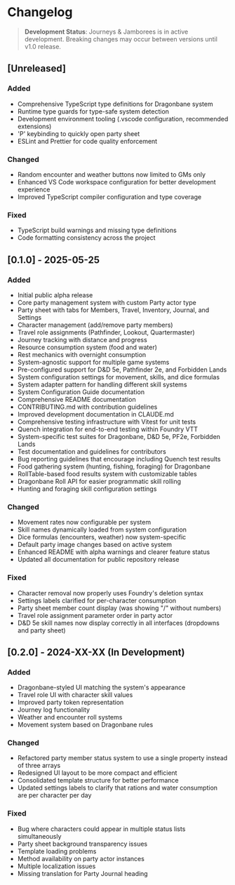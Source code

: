 # Changelog

> **Development Status**: Journeys & Jamborees is in active development. Breaking changes may occur between versions until v1.0 release.

## [Unreleased]

### Added

- Comprehensive TypeScript type definitions for Dragonbane system
- Runtime type guards for type-safe system detection
- Development environment tooling (.vscode configuration, recommended extensions)
- 'P' keybinding to quickly open party sheet
- ESLint and Prettier for code quality enforcement

### Changed

- Random encounter and weather buttons now limited to GMs only
- Enhanced VS Code workspace configuration for better development experience
- Improved TypeScript compiler configuration and type coverage

### Fixed

- TypeScript build warnings and missing type definitions
- Code formatting consistency across the project

## [0.1.0] - 2025-05-25

### Added

- Initial public alpha release
- Core party management system with custom Party actor type
- Party sheet with tabs for Members, Travel, Inventory, Journal, and Settings
- Character management (add/remove party members)
- Travel role assignments (Pathfinder, Lookout, Quartermaster)
- Journey tracking with distance and progress
- Resource consumption system (food and water)
- Rest mechanics with overnight consumption
- System-agnostic support for multiple game systems
- Pre-configured support for D&D 5e, Pathfinder 2e, and Forbidden Lands
- System configuration settings for movement, skills, and dice formulas
- System adapter pattern for handling different skill systems
- System Configuration Guide documentation
- Comprehensive README documentation
- CONTRIBUTING.md with contribution guidelines
- Improved development documentation in CLAUDE.md
- Comprehensive testing infrastructure with Vitest for unit tests
- Quench integration for end-to-end testing within Foundry VTT
- System-specific test suites for Dragonbane, D&D 5e, PF2e, Forbidden Lands
- Test documentation and guidelines for contributors
- Bug reporting guidelines that encourage including Quench test results
- Food gathering system (hunting, fishing, foraging) for Dragonbane
- RollTable-based food results system with customizable tables
- Dragonbane Roll API for easier programmatic skill rolling
- Hunting and foraging skill configuration settings

### Changed

- Movement rates now configurable per system
- Skill names dynamically loaded from system configuration
- Dice formulas (encounters, weather) now system-specific
- Default party image changes based on active system
- Enhanced README with alpha warnings and clearer feature status
- Updated all documentation for public repository release

### Fixed

- Character removal now properly uses Foundry's deletion syntax
- Settings labels clarified for per-character consumption
- Party sheet member count display (was showing "/" without numbers)
- Travel role assignment parameter order in party actor
- D&D 5e skill names now display correctly in all interfaces (dropdowns and party sheet)

## [0.2.0] - 2024-XX-XX (In Development)

### Added

- Dragonbane-styled UI matching the system's appearance
- Travel role UI with character skill values
- Improved party token representation
- Journey log functionality
- Weather and encounter roll systems
- Movement system based on Dragonbane rules

### Changed

- Refactored party member status system to use a single property instead of three arrays
- Redesigned UI layout to be more compact and efficient
- Consolidated template structure for better performance
- Updated settings labels to clarify that rations and water consumption are per character per day

### Fixed

- Bug where characters could appear in multiple status lists simultaneously
- Party sheet background transparency issues
- Template loading problems
- Method availability on party actor instances
- Multiple localization issues
- Missing translation for Party Journal heading
